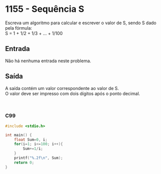 1155 - Sequência S
==================

Escreva um algoritmo para calcular e escrever o valor de S, sendo S dado pela fórmula:  
S = 1 + 1/2 + 1/3 + … + 1/100

Entrada
-------

Não há nenhuma entrada neste problema.

Saída
-----

A saída contém um valor correspondente ao valor de S.  
O valor deve ser impresso com dois dígitos após o ponto decimal.

&nbsp;

### C99

```c
#include <stdio.h>

int main() {
    float Sum=0, i;
    for(i=1; i<=100; i++){
        Sum+=1/i;
    }
    printf("%.2f\n", Sum);
    return 0;
}
```
